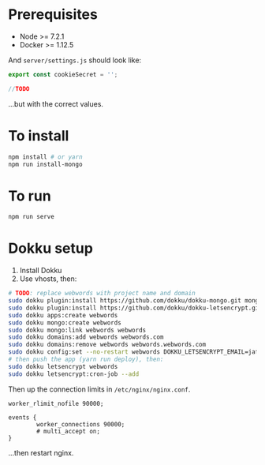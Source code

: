 # Prerequisites

* Node >= 7.2.1
* Docker >= 1.12.5

And `server/settings.js` should look like:

```js
export const cookieSecret = '';

//TODO
```

…but with the correct values.

# To install

```sh
npm install # or yarn
npm run install-mongo
```

# To run

```sh
npm run serve
```

# Dokku setup

1. Install Dokku
1. Use vhosts, then:

```sh
# TODO: replace webwords with project name and domain
sudo dokku plugin:install https://github.com/dokku/dokku-mongo.git mongo
sudo dokku plugin:install https://github.com/dokku/dokku-letsencrypt.git
sudo dokku apps:create webwords
sudo dokku mongo:create webwords
sudo dokku mongo:link webwords webwords
sudo dokku domains:add webwords webwords.com
sudo dokku domains:remove webwords webwords.webwords.com
sudo dokku config:set --no-restart webwords DOKKU_LETSENCRYPT_EMAIL=jaffathecake@gmail.com
# then push the app (yarn run deploy), then:
sudo dokku letsencrypt webwords
sudo dokku letsencrypt:cron-job --add
```

Then up the connection limits in `/etc/nginx/nginx.conf`.

```
worker_rlimit_nofile 90000;

events {
        worker_connections 90000;
        # multi_accept on;
}
```

…then restart nginx.